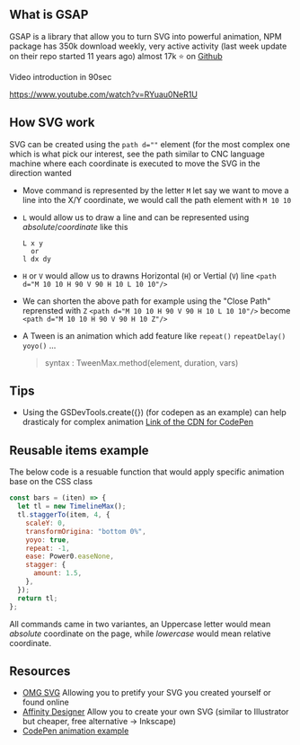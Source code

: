 ## What is GSAP

GSAP is a library that allow you to turn SVG into powerful animation, NPM package has 350k download weekly, very active activity (last week update on their repo started 11 years ago) almost 17k ⭐️ on [Github](https://github.com/greensock/GSAP)

Video introduction in 90sec

https://www.youtube.com/watch?v=RYuau0NeR1U

## How SVG work

SVG can be created using the `path d=""` element (for the most complex one which is what pick our interest, see the path similar to CNC language machine where each coordinate is executed to move the SVG in the direction wanted

- Move command is represented by the letter `M` let say we want to move a line into the X/Y coordinate, we would call the path element with `M 10 10`
- `L` would allow us to draw a line and can be represented using _absolute_/_coordinate_ like this
  ```
  L x y
    or
  l dx dy
  ```
- `H` or `V` would allow us to drawns Horizontal (`H`) or Vertial (`V`) line
  `<path d="M 10 10 H 90 V 90 H 10 L 10 10"/>`
- We can shorten the above path for example using the "Close Path" reprensted with `Z`
  `<path d="M 10 10 H 90 V 90 H 10 L 10 10"/>` become `<path d="M 10 10 H 90 V 90 H 10 Z"/>`

- A Tween is an animation which add feature like `repeat()` `repeatDelay()` `yoyo()` ...

  > syntax : TweenMax.method(element, duration, vars)

## Tips

- Using the GSDevTools.create({}) (for codepen as an example) can help drasticaly for complex animation [Link of the CDN for CodePen](https://s3-us-west-2.amazonaws.com/s.cdpn.io/16327/GSDevTools3.min.js)

## Reusable items example

The below code is a resuable function that would apply specific animation base on the CSS class

```js
const bars = (iten) => {
  let tl = new TimelineMax();
  tl.staggerTo(item, 4, {
    scaleY: 0,
    transformOrigina: "bottom 0%",
    yoyo: true,
    repeat: -1,
    ease: Power0.easeNone,
    stagger: {
      amount: 1.5,
    },
  });
  return tl;
};
```

All commands came in two variantes, an Uppercase letter would mean _absolute_ coordinate on the page, while _lowercase_ would mean relative coordinate.

## Resources

- [OMG SVG](https://svgomg.net/) Allowing you to pretify your SVG you created yourself or found online
- [Affinity Designer](https://affinity.serif.com/en-us/) Allow you to create your own SVG (similar to Illustrator but cheaper, free alternative -> Inkscape)
- [CodePen animation example](https://codepen.io/nexty5870/pen/mdQBjdL)
